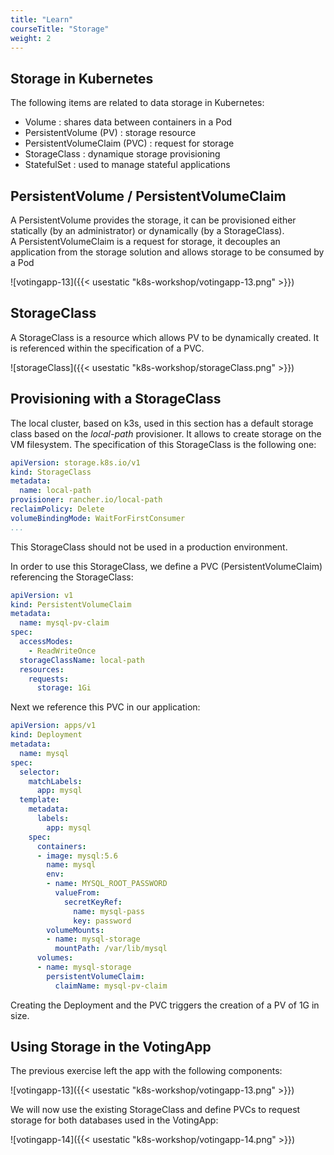 ```yaml
---
title: "Learn"
courseTitle: "Storage"
weight: 2
---
```


## Storage in Kubernetes

The following items are related to data storage in Kubernetes:

- Volume : shares data between containers in a Pod
- PersistentVolume (PV) : storage resource
- PersistentVolumeClaim (PVC) : request for storage
- StorageClass : dynamique storage provisioning
- StatefulSet : used to manage stateful applications

## PersistentVolume / PersistentVolumeClaim

A PersistentVolume provides the storage, it can be provisioned either statically (by an administrator) or dynamically (by a StorageClass).  
A PersistentVolumeClaim is a request for storage, it decouples an application from the storage solution and allows storage to be consumed by a Pod

![votingapp-13]({{< usestatic "k8s-workshop/votingapp-13.png" >}})

## StorageClass

A StorageClass is a resource which allows PV to be dynamically created. It is referenced within the specification of a PVC.

![storageClass]({{< usestatic "k8s-workshop/storageClass.png" >}})

## Provisioning with a StorageClass

The local cluster, based on k3s, used in this section has a default storage class based on the *local-path* provisioner. It allows to create storage on the VM filesystem. The specification of this StorageClass is the following one:

``` yaml
apiVersion: storage.k8s.io/v1
kind: StorageClass
metadata:
  name: local-path
provisioner: rancher.io/local-path
reclaimPolicy: Delete
volumeBindingMode: WaitForFirstConsumer
...
```


This StorageClass should not be used in a production environment.


In order to use this StorageClass, we define a PVC (PersistentVolumeClaim) referencing the StorageClass:

``` yaml
apiVersion: v1
kind: PersistentVolumeClaim
metadata:
  name: mysql-pv-claim
spec:
  accessModes:
    - ReadWriteOnce
  storageClassName: local-path
  resources:
    requests:
      storage: 1Gi
```

Next we reference this PVC in our application:

``` yaml
apiVersion: apps/v1
kind: Deployment
metadata:
  name: mysql
spec:
  selector:
    matchLabels:
      app: mysql
  template:
    metadata:
      labels:
        app: mysql
    spec:
      containers:
      - image: mysql:5.6
        name: mysql
        env:
        - name: MYSQL_ROOT_PASSWORD
          valueFrom:
            secretKeyRef:
              name: mysql-pass
              key: password
        volumeMounts:
        - name: mysql-storage
          mountPath: /var/lib/mysql
      volumes:
      - name: mysql-storage
        persistentVolumeClaim:
          claimName: mysql-pv-claim
```

Creating the Deployment and the PVC triggers the creation of a PV of 1G in size.

## Using Storage in the VotingApp

The previous exercise left the app with the following components:

![votingapp-13]({{< usestatic "k8s-workshop/votingapp-13.png" >}})

We will now use the existing StorageClass and define PVCs to request storage for both databases used in the VotingApp:

![votingapp-14]({{< usestatic "k8s-workshop/votingapp-14.png" >}})

